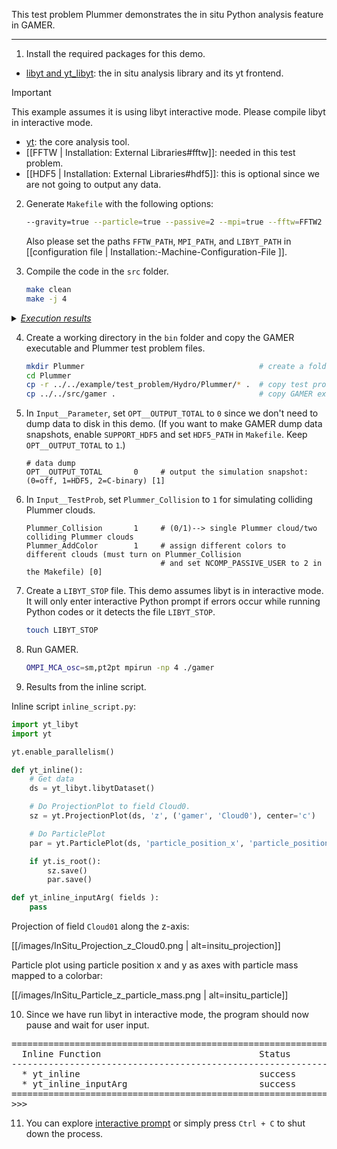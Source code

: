 This test problem Plummer demonstrates the in situ Python analysis feature in GAMER.

***

1. Install the required packages for this demo.
  * [libyt and yt_libyt](https://libyt.readthedocs.io/en/latest/how-to-install/how-to-install.html): the in situ analysis library and its yt frontend.
> [!IMPORTANT]
> This example assumes it is using libyt interactive mode. Please compile libyt in interactive mode.
  * [yt](https://yt-project.org/): the core analysis tool.
  * [[FFTW | Installation: External Libraries#fftw]]: needed in this test problem.
  * [[HDF5 | Installation: External Libraries#hdf5]]: this is optional since we are not going to output any data.

2. Generate `Makefile` with the following options:
   ```bash
   --gravity=true --particle=true --passive=2 --mpi=true --fftw=FFTW2 --libyt=true --libyt_interactive=true
   ```
   Also please set the paths `FFTW_PATH`, `MPI_PATH`, and `LIBYT_PATH` in [[configuration file | Installation:-Machine-Configuration-File ]].

3. Compile the code in the `src` folder.

   ```bash
   make clean
   make -j 4
   ```

<details>
<summary><u><i>Execution results</i></u></summary>

<pre>
   ...
   ...
Compiling GAMER --> Successful!
</pre>
</details>

4. Create a working directory in the `bin` folder and copy the GAMER executable and Plummer test problem files.

   ```bash
   mkdir Plummer                                       # create a folder for this test
   cd Plummer
   cp -r ../../example/test_problem/Hydro/Plummer/* .  # copy test problem settings
   cp ../../src/gamer .                                # copy GAMER executable
   ```

5. In `Input__Parameter`, set `OPT__OUTPUT_TOTAL` to `0` since we don't need to dump data to disk in this demo.
(If you want to make GAMER dump data snapshots, enable `SUPPORT_HDF5` and set `HDF5_PATH` in `Makefile`. Keep `OPT__OUTPUT_TOTAL` to `1`.)

   ```
   # data dump
   OPT__OUTPUT_TOTAL       0     # output the simulation snapshot: (0=off, 1=HDF5, 2=C-binary) [1]
   ```

6. In `Input__TestProb`, set `Plummer_Collision` to `1` for simulating colliding Plummer clouds.

   ```
   Plummer_Collision       1     # (0/1)--> single Plummer cloud/two colliding Plummer clouds
   Plummer_AddColor        1     # assign different colors to different clouds (must turn on Plummer_Collision
                                 # and set NCOMP_PASSIVE_USER to 2 in the Makefile) [0]
   ```

7. Create a `LIBYT_STOP` file. This demo assumes libyt is in interactive mode.
It will only enter interactive Python prompt if errors occur while running Python codes
or it detects the file `LIBYT_STOP`.

   ```bash
   touch LIBYT_STOP
   ```

8. Run GAMER.

   ```bash
   OMPI_MCA_osc=sm,pt2pt mpirun -np 4 ./gamer
   ```

9. Results from the inline script.

Inline script `inline_script.py`:
```python
import yt_libyt
import yt

yt.enable_parallelism()

def yt_inline():
    # Get data
    ds = yt_libyt.libytDataset()

    # Do ProjectionPlot to field Cloud0.
    sz = yt.ProjectionPlot(ds, 'z', ('gamer', 'Cloud0'), center='c')

    # Do ParticlePlot
    par = yt.ParticlePlot(ds, 'particle_position_x', 'particle_position_y', 'particle_mass', center='c')

    if yt.is_root():
        sz.save()
        par.save()

def yt_inline_inputArg( fields ):
    pass
```

Projection of field `Cloud01` along the z-axis:

[[/images/InSitu_Projection_z_Cloud0.png | alt=insitu_projection]]


Particle plot using particle position x and y as axes with particle mass mapped to a colorbar:

[[/images/InSitu_Particle_z_particle_mass.png | alt=insitu_particle]]

10. Since we have run libyt in interactive mode, the program should now pause and wait for user input.

<pre>
=====================================================================
  Inline Function                              Status         Run
---------------------------------------------------------------------
  * yt_inline                                  success         V
  * yt_inline_inputArg                         success         V
=====================================================================
>>>
</pre>

11. You can explore [interactive prompt](https://yt-project.github.io/libyt/InSituPythonAnalysis/InteractivePythonPrompt.html)
or simply press `Ctrl + C` to shut down the process.
